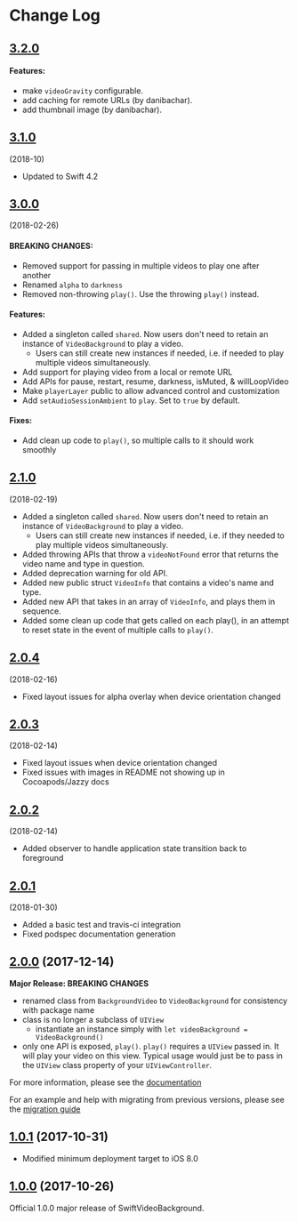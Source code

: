 # Change Log

## [3.2.0](https://github.com/dingwilson/SwiftVideoBackground/tree/3.2.0)

#### Features:
- make `videoGravity` configurable.
- add caching for remote URLs (by danibachar).
- add thumbnail image (by danibachar).

## [3.1.0](https://github.com/dingwilson/SwiftVideoBackground/tree/3.1.0)
(2018-10)
- Updated to Swift 4.2

## [3.0.0](https://github.com/dingwilson/SwiftVideoBackground/tree/3.0.0)
(2018-02-26)
#### BREAKING CHANGES:
- Removed support for passing in multiple videos to play one after another
- Renamed `alpha` to `darkness`
- Removed non-throwing `play()`. Use the throwing `play()` instead.

#### Features:
- Added a singleton called `shared`. Now users don't need to retain an instance of `VideoBackground` to play a video.
  - Users can still create new instances if needed, i.e. if needed to play multiple videos simultaneously.
- Add support for playing video from a local or remote URL
- Add APIs for pause, restart, resume, darkness, isMuted, & willLoopVideo
- Make `playerLayer` public to allow advanced control and customization
- Add `setAudioSessionAmbient` to `play`. Set to `true` by default.

#### Fixes:
- Add clean up code to `play()`, so multiple calls to it should work smoothly

## [2.1.0](https://github.com/dingwilson/SwiftVideoBackground/tree/2.1.0)
(2018-02-19)
- Added a singleton called `shared`. Now users don't need to retain an instance of `VideoBackground` to play a video.
  - Users can still create new instances if needed, i.e. if they needed to play multiple videos simultaneously.
- Added throwing APIs that throw a `videoNotFound` error that returns the video name and type in question.
- Added deprecation warning for old API.
- Added new public struct `VideoInfo` that contains a video's name and type.
- Added new API that takes in an array of `VideoInfo`, and plays them in sequence.
- Added some clean up code that gets called on each play(), in an attempt to reset state in the event of multiple calls to `play()`.

## [2.0.4](https://github.com/dingwilson/SwiftVideoBackground/tree/2.0.4)
(2018-02-16)
- Fixed layout issues for alpha overlay when device orientation changed

## [2.0.3](https://github.com/dingwilson/SwiftVideoBackground/tree/2.0.3)
(2018-02-14)
- Fixed layout issues when device orientation changed
- Fixed issues with images in README not showing up in Cocoapods/Jazzy docs

## [2.0.2](https://github.com/dingwilson/SwiftVideoBackground/tree/2.0.2)
(2018-02-14)
- Added observer to handle application state transition back to foreground

## [2.0.1](https://github.com/dingwilson/SwiftVideoBackground/tree/2.0.1)
(2018-01-30)
- Added a basic test and travis-ci integration
- Fixed podspec documentation generation

## [2.0.0](https://github.com/dingwilson/SwiftVideoBackground/tree/2.0.0) (2017-12-14)
**Major Release: BREAKING CHANGES**
- renamed class from `BackgroundVideo` to `VideoBackground` for consistency with package name
- class is no longer a subclass of `UIView`
  - instantiate an instance simply with `let videoBackground = VideoBackground()`
- only one API is exposed, `play()`. `play()` requires a `UIView` passed in. It will play your video on this view. Typical usage would just be to pass in the `UIView` class property of your `UIViewController`.

For more information, please see the [documentation](http://wilsonding.com/SwiftVideoBackground/)

For an example and help with migrating from previous versions, please see the [migration guide](migration-2.0.0.md)

## [1.0.1](https://github.com/dingwilson/SwiftVideoBackground/tree/1.0.1) (2017-10-31)
- Modified minimum deployment target to iOS 8.0

## [1.0.0](https://github.com/dingwilson/SwiftVideoBackground/tree/1.0.0) (2017-10-26)
Official 1.0.0 major release of SwiftVideoBackground.

